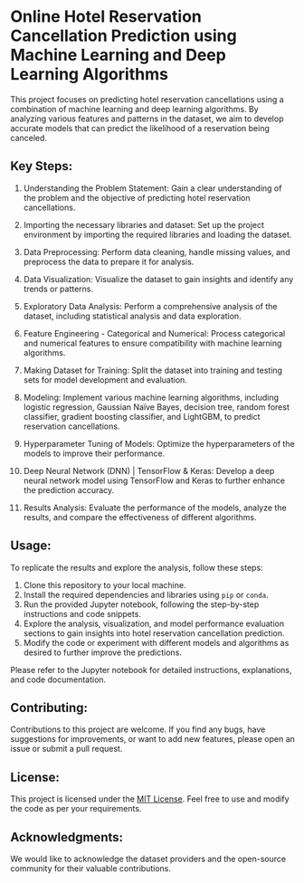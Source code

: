 # Online Hotel Reservation Cancellation Prediction using Machine Learning and Deep Learning Algorithms

This project focuses on predicting hotel reservation cancellations using a combination of machine learning and deep learning algorithms. By analyzing various features and patterns in the dataset, we aim to develop accurate models that can predict the likelihood of a reservation being canceled.

## Key Steps:

1. Understanding the Problem Statement: Gain a clear understanding of the problem and the objective of predicting hotel reservation cancellations.

2. Importing the necessary libraries and dataset: Set up the project environment by importing the required libraries and loading the dataset.

3. Data Preprocessing: Perform data cleaning, handle missing values, and preprocess the data to prepare it for analysis.

4. Data Visualization: Visualize the dataset to gain insights and identify any trends or patterns.

5. Exploratory Data Analysis: Perform a comprehensive analysis of the dataset, including statistical analysis and data exploration.

6. Feature Engineering - Categorical and Numerical: Process categorical and numerical features to ensure compatibility with machine learning algorithms.

7. Making Dataset for Training: Split the dataset into training and testing sets for model development and evaluation.

8. Modeling: Implement various machine learning algorithms, including logistic regression, Gaussian Naïve Bayes, decision tree, random forest classifier, gradient boosting classifier, and LightGBM, to predict reservation cancellations.

9. Hyperparameter Tuning of Models: Optimize the hyperparameters of the models to improve their performance.

10. Deep Neural Network (DNN) | TensorFlow & Keras: Develop a deep neural network model using TensorFlow and Keras to further enhance the prediction accuracy.

11. Results Analysis: Evaluate the performance of the models, analyze the results, and compare the effectiveness of different algorithms.

## Usage:

To replicate the results and explore the analysis, follow these steps:

1. Clone this repository to your local machine.
2. Install the required dependencies and libraries using `pip` or `conda`.
3. Run the provided Jupyter notebook, following the step-by-step instructions and code snippets.
4. Explore the analysis, visualization, and model performance evaluation sections to gain insights into hotel reservation cancellation prediction.
5. Modify the code or experiment with different models and algorithms as desired to further improve the predictions.

Please refer to the Jupyter notebook for detailed instructions, explanations, and code documentation.

## Contributing:

Contributions to this project are welcome. If you find any bugs, have suggestions for improvements, or want to add new features, please open an issue or submit a pull request.

## License:

This project is licensed under the [MIT License](LICENSE). Feel free to use and modify the code as per your requirements.

## Acknowledgments:

We would like to acknowledge the dataset providers and the open-source community for their valuable contributions.
